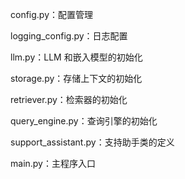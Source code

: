 config.py：配置管理

logging_config.py：日志配置

llm.py：LLM 和嵌入模型的初始化

storage.py：存储上下文的初始化

retriever.py：检索器的初始化

query_engine.py：查询引擎的初始化

support_assistant.py：支持助手类的定义

main.py：主程序入口
